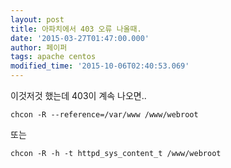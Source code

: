 ```yaml
---
layout: post
title: 아파치에서 403 오류 나올때.
date: '2015-03-27T01:47:00.000'
author: 페이퍼
tags: apache centos
modified_time: '2015-10-06T02:40:53.069'
---
```


이것저것 했는데 403이 계속 나오면..

```shell
chcon -R --reference=/var/www /www/webroot
```
 
 또는

```shell
chcon -R -h -t httpd_sys_content_t /www/webroot
```

